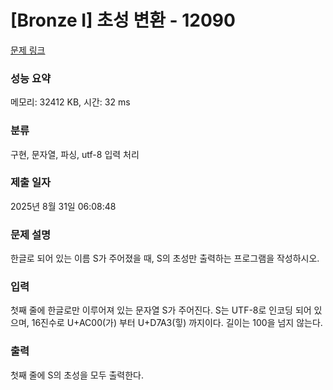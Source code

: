 # [Bronze I] 초성 변환 - 12090 

[문제 링크](https://www.acmicpc.net/problem/12090) 

### 성능 요약

메모리: 32412 KB, 시간: 32 ms

### 분류

구현, 문자열, 파싱, utf-8 입력 처리

### 제출 일자

2025년 8월 31일 06:08:48

### 문제 설명

<p>한글로 되어 있는 이름 S가 주어졌을 때, S의 초성만 출력하는 프로그램을 작성하시오.</p>

### 입력 

 <p>첫째 줄에 한글로만 이루어져 있는 문자열 S가 주어진다. S는 UTF-8로 인코딩 되어 있으며, 16진수로 U+AC00(가) 부터 U+D7A3(힣) 까지이다. 길이는 100을 넘지 않는다.</p>

### 출력 

 <p>첫째 줄에 S의 초성을 모두 출력한다.</p>

